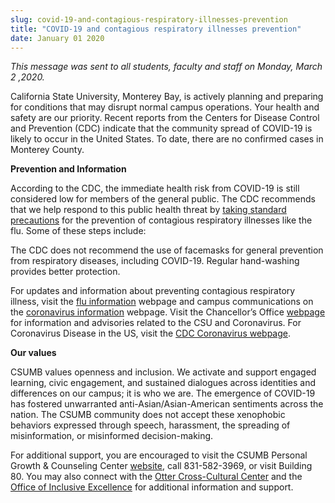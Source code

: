 ```yaml
---
slug: covid-19-and-contagious-respiratory-illnesses-prevention
title: "COVID-19 and contagious respiratory illnesses prevention"
date: January 01 2020
---
```


<p><i>This message was sent to all students, faculty and staff on Monday, March 2 ,2020.</i></p><p>California State University, Monterey Bay, is actively planning and preparing for conditions that may disrupt normal campus operations. Your health and safety are our priority. Recent reports from the Centers for Disease Control and Prevention (CDC) indicate that the community spread of COVID-19 is likely to occur in the United States. To date, there are no confirmed cases in Monterey County.</p><p><b>Prevention and Information</b></p><p>According to the CDC, the immediate health risk from COVID-19 is still considered low for members of the general public. The CDC recommends that we help respond to this public health threat by <a data-cke-saved-href="https://csumb.edu/health/flu-information" href="https://csumb.edu/health/flu-information" target="_blank">taking standard precautions</a> for the prevention of contagious respiratory illnesses like the flu. Some of these steps include:</p><p>The CDC does not recommend the use of facemasks for general prevention from respiratory diseases, including COVID-19. Regular hand-washing provides better protection.</p><p>For updates and information about preventing contagious respiratory illness, visit the <a target="_blank" href="https://csumb.edu/health/flu-information">flu information</a> webpage and campus communications on the <a target="_blank" href="https://csumb.edu/health/coronavirus-information">coronavirus information</a> webpage. Visit the Chancellor’s Office <a target="_blank" href="https://www2.calstate.edu/coronavirus">webpage</a> for information and advisories related to the CSU and Coronavirus. For Coronavirus Disease in the US, visit the <a target="_blank" href="https://www.cdc.gov/coronavirus/2019-ncov/index.html">CDC Coronavirus webpage</a>.</p><p><b>Our values</b></p><p>CSUMB values openness and inclusion. We activate and support engaged learning, civic engagement, and sustained dialogues across identities and differences on our campus; it is who we are. The emergence of COVID-19 has fostered unwarranted anti-Asian/Asian-American sentiments across the nation. The CSUMB community does not accept these xenophobic behaviors expressed through speech, harassment, the spreading of misinformation, or misinformed decision-making.</p><p>For additional support, you are encouraged to visit the CSUMB Personal Growth &amp; Counseling Center <a data-cke-saved-href="https://csumb.edu/pgcc/coping-racism-discrimination" href="https://csumb.edu/pgcc/coping-racism-discrimination" target="_blank">website</a>, call 831-582-3969, or visit Building 80. You may also connect with the <a data-cke-saved-href="https://csumb.edu/oc3" href="https://csumb.edu/oc3" target="_blank">Otter Cross-Cultural Center</a> and the <a data-cke-saved-href="https://csumb.edu/diversity" href="https://csumb.edu/diversity" target="_blank">Office of Inclusive Excellence</a> for additional information and support.</p>
